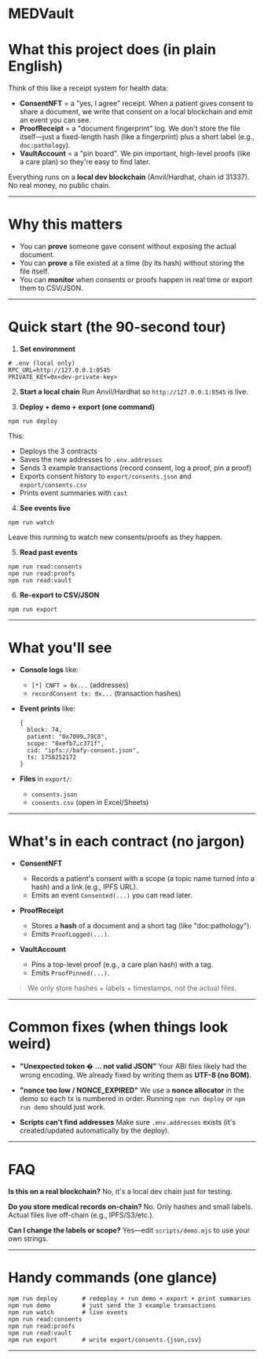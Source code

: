 # MEDVault

# What this project does (in plain English)

Think of this like a receipt system for health data:

* **ConsentNFT** = a "yes, I agree" receipt. When a patient gives consent to share a document, we write that consent on a local blockchain and emit an event you can see.
* **ProofReceipt** = a "document fingerprint" log. We don't store the file itself—just a fixed-length hash (like a fingerprint) plus a short label (e.g., `doc:pathology`).
* **VaultAccount** = a "pin board". We pin important, high-level proofs (like a care plan) so they're easy to find later.

Everything runs on a **local dev blockchain** (Anvil/Hardhat, chain id 31337). No real money, no public chain.

---

# Why this matters

* You can **prove** someone gave consent without exposing the actual document.
* You can **prove** a file existed at a time (by its hash) without storing the file itself.
* You can **monitor** when consents or proofs happen in real time or export them to CSV/JSON.

---

# Quick start (the 90-second tour)

1. **Set environment**

```
# .env (local only)
RPC_URL=http://127.0.0.1:8545
PRIVATE_KEY=0x<dev-private-key>
```

2. **Start a local chain**
   Run Anvil/Hardhat so `http://127.0.0.1:8545` is live.

3. **Deploy + demo + export (one command)**

```
npm run deploy
```

This:

* Deploys the 3 contracts
* Saves the new addresses to `.env.addresses`
* Sends 3 example transactions (record consent, log a proof, pin a proof)
* Exports consent history to `export/consents.json` and `export/consents.csv`
* Prints event summaries with `cast`

4. **See events live**

```
npm run watch
```

Leave this running to watch new consents/proofs as they happen.

5. **Read past events**

```
npm run read:consents
npm run read:proofs
npm run read:vault
```

6. **Re-export to CSV/JSON**

```
npm run export
```

---

# What you'll see

* **Console logs** like:

  * `[*] CNFT = 0x...` (addresses)
  * `recordConsent tx: 0x...` (transaction hashes)
* **Event prints** like:

  ```
  {
    block: 74,
    patient: "0x7099…79C8",
    scope: "0xefb7…c371f",
    cid: "ipfs://bafy-consent.json",
    ts: 1758252172
  }
  ```
* **Files** in `export/`:

  * `consents.json`
  * `consents.csv` (open in Excel/Sheets)

---

# What's in each contract (no jargon)

* **ConsentNFT**

  * Records a patient's consent with a scope (a topic name turned into a hash) and a link (e.g., IPFS URL).
  * Emits an event `Consented(...)` you can read later.

* **ProofReceipt**

  * Stores a **hash** of a document and a short tag (like "doc\:pathology").
  * Emits `ProofLogged(...)`.

* **VaultAccount**

  * Pins a top-level proof (e.g., a care plan hash) with a tag.
  * Emits `ProofPinned(...)`.

> We only store hashes + labels + timestamps, not the actual files.

---

# Common fixes (when things look weird)

* **"Unexpected token � … not valid JSON"**
  Your ABI files likely had the wrong encoding. We already fixed by writing them as **UTF-8 (no BOM)**.

* **"nonce too low / NONCE\_EXPIRED"**
  We use a **nonce allocator** in the demo so each tx is numbered in order. Running `npm run deploy` or `npm run demo` should just work.

* **Scripts can't find addresses**
  Make sure `.env.addresses` exists (it's created/updated automatically by the deploy).

---

# FAQ

**Is this on a real blockchain?**
No, it's a local dev chain just for testing.

**Do you store medical records on-chain?**
No. Only hashes and small labels. Actual files live off-chain (e.g., IPFS/S3/etc.).

**Can I change the labels or scope?**
Yes—edit `scripts/demo.mjs` to use your own strings.

---

# Handy commands (one glance)

```
npm run deploy       # redeploy + run demo + export + print summaries
npm run demo         # just send the 3 example transactions
npm run watch        # live events
npm run read:consents
npm run read:proofs
npm run read:vault
npm run export       # write export/consents.{json,csv}
```

---